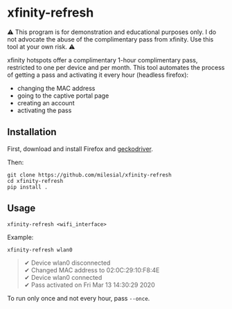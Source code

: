 # xfinity-refresh

:warning: This program is for demonstration and educational purposes only. I do not advocate the abuse of the complimentary pass from xfinity. Use this tool at your own risk. :warning:

xfinity hotspots offer a complimentary 1-hour complimentary pass, restricted to one per device and per month.
This tool automates the process of getting a pass and activating it every hour (headless firefox):
- changing the MAC address
- going to the captive portal page
- creating an account
- activating the pass

## Installation
First, download and install Firefox and [geckodriver](https://github.com/mozilla/geckodriver/releases).

Then:
```
git clone https://github.com/milesial/xfinity-refresh
cd xfinity-refresh
pip install .
```

## Usage

```
xfinity-refresh <wifi_interface>
```
Example:
```
xfinity-refresh wlan0
```

> ✔ Device wlan0 disconnected  
> ✔ Changed MAC address to 02:0C:29:10:F8:4E  
> ✔ Device wlan0 connected  
> ✔ Pass activated on Fri Mar 13 14:30:29 2020


To run only once and not every hour, pass `--once`.
